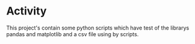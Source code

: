 # Activity

This project's contain some python scripts which have test of
the librarys pandas and matplotlib and a csv file using by scripts.
